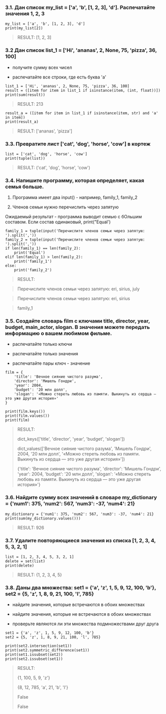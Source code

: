 ### 3.1. Дан список my_list = ['a', 'b', [1, 2, 3], 'd']. Распечатайте значения 1, 2, 3

```
my_list = ['a', 'b', [1, 2, 3], 'd']
print(my_list[2])
```
> RESULT: [1, 2, 3]

### 3.2 Дан список list_1 = ['Hi', 'ananas', 2, None, 75, 'pizza', 36, 100]

- получите сумму всех чисел
 
- распечатайте все строки, где есть буква 'a'
```
list_1 = ['Hi', 'ananas', 2, None, 75, 'pizza', 36, 100]
result = ([item for item in list_1 if isinstance(item, (int, float))])
print(sum(result))
```
> RESULT: 213
```
result_a = ([item for item in list_1 if isinstance(item, str) and 'a' in item])
print(result_a)
```
> RESULT: ['ananas', 'pizza']

### 3.3. Превратите лист ['cat', 'dog', 'horse', 'cow'] в кортеж
```
list = ['cat', 'dog', 'horse', 'cow']
print(tuple(list))
```
> RESULT: ('cat', 'dog', 'horse', 'cow')

### 3.4. Напишите программу, которая определяет, какая семья больше.

1) Программа имеет два input() - например, family_1, family_2

2) Членов семьи нужно перечислить через запятую

Ожидаемый результат - программа выводит семью с бОльшим составом. Если состав одинаковый, print("Equal')

```
family_1 = tuple(input('Перечислите членов семьи через запятую: ').split(','))
family_2 = tuple(input('Перечислите членов семьи через запятую: ').split(','))
if len(family_1) == len(family_2):
    print('Equal')
elif len(family_1) > len(family_2):
    print('family_1')
else:
    print('family_2')
```
> RESULT: 

>Перечислите членов семьи через запятую: eri, sirius, july

>Перечислите членов семьи через запятую: eri, sirius

>family_1

### 3.5. Создайте словарь film c ключами title, director, year, budget, main_actor, slogan. В значения можете передать информацию о вашем любимом фильме.
 - распечатайте только ключи
 
 - распечатайте только значения
 
 - распечатайте пары ключ - значение
```
film = {
    'title': 'Вечное сияние чистого разума',
    'director': 'Мишель Гондри',
    'year': 2004,
    'budget': '20 млн долл',
    'slogan': '«Можно стереть любовь из памяти. Выкинуть из сердца — это уже другая история»'
}

print(film.keys())
print(film.values())
print(film)
```
>RESULT:
>
>dict_keys(['title', 'director', 'year', 'budget', 'slogan'])
>
>dict_values(['Вечное сияние чистого разума', 'Мишель Гондри', 2004, '20 млн долл', '«Можно стереть любовь из памяти. Выкинуть из сердца — это уже другая история»'])
>
>{'title': 'Вечное сияние чистого разума', 'director': 'Мишель Гондри', 'year': 2004, 'budget': '20 млн долл', 'slogan': '«Можно стереть любовь из памяти. Выкинуть из сердца — это уже другая история»'}

### 3.6. Найдите сумму всех значений в словаре my_dictionary = {'num1': 375, 'num2': 567, 'num3': -37, 'num4': 21}
```
my_dictionary = {'num1': 375, 'num2': 567, 'num3': -37, 'num4': 21}
print(sum(my_dictionary.values()))
```
> RESULT: 926

### 3.7. Удалите повторяющиеся значения из списка [1, 2, 3, 4, 5, 3, 2, 1]
```
list = [1, 2, 3, 4, 5, 3, 2, 1]
delete = set(list)
print(delete)
```
>RESULT: {1, 2, 3, 4, 5}

### 3.8. Даны два множества: set1 = {'a', 'z', 1, 5, 9, 12, 100, 'b'}, set2 = {5, 'z', 1, 8, 9, 21, 100, 'l', 785}

 - найдите значения, которые встречаются в обоих множествах

 - найдите значения, которые не встречаются в обоих множествах
 
 - проверьте являются ли эти множества подмножествами друг друга
```
set1 = {'a', 'z', 1, 5, 9, 12, 100, 'b'}
set2 = {5, 'z', 1, 8, 9, 21, 100, 'l', 785}

print(set2.intersection(set1))
print(set2.symmetric_difference(set1))
print(set1.issubset(set2))
print(set2.issubset(set1))
```

> RESULT:
>
> {1, 100, 5, 9, 'z'}
> 
> {8, 12, 785, 'a', 21, 'b', 'l'}
> 
> False
> 
> False





